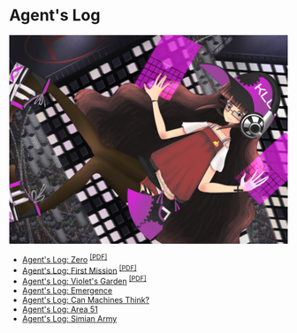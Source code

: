 # Agent's Log

![](thumbnail.png)

- [Agent's Log: Zero](zero) <sup>[[PDF]](zero.pdf)</sup>
- [Agent's Log: First Mission](first-mission) <sup>[[PDF]](first-mission.pdf)</sup>
- [Agent's Log: Violet's Garden](violet-garden) <sup>[[PDF]](violet-garden.pdf)</sup>
- [Agent's Log: Emergence](emergence)
- [Agent's Log: Can Machines Think?](can-machines-think)
- [Agent's Log: Area 51](area-51)
- [Agent's Log: Simian Army](simian-army)
